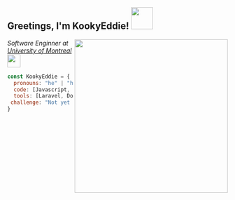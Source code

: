 <h2> Greetings, I'm KookyEddie! <img src="https://media.giphy.com/media/888R35MJTmDxQfRzfS/giphy.gif" width="50"></h2>
<img align='right' src="https://cdn.discordapp.com/attachments/744359252310622299/823665872357818399/Sans_titre.png" width="350">
<p><em>Software Enginner at <a href="https://www.etsmtl.ca/">University of Montreal</a><img src="https://media.giphy.com/media/fYSnHlufseco8Fh93Z/giphy.gif" width="30"></br></em></p>

```javascript
const KookyEddie = {
  pronouns: "he" | "him",
  code: [Javascript, PHP, C#, Java],
  tools: [Laravel, Docker],
 challenge: "Not yet implemented"
}
```

